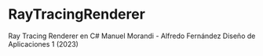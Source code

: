 # RayTracingRenderer
Ray Tracing Renderer en C#
Manuel Morandi - Alfredo Fernández
Diseño de Aplicaciones 1 (2023)
